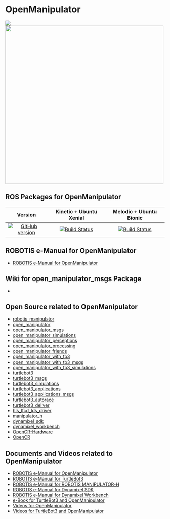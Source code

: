 # OpenManipulator
<img src="https://github.com/ROBOTIS-GIT/emanual/blob/master/assets/images/platform/openmanipulator/OpenManipulator.png">
<img src="https://github.com/ROBOTIS-GIT/emanual/blob/master/assets/images/platform/openmanipulator/OpenManipulator_Chain_Capture.png" width="500">

## ROS Packages for OpenManipulator
|Version|Kinetic + Ubuntu Xenial|Melodic + Ubuntu Bionic|
|:---:|:---:|:---:|
|[![GitHub version](https://badge.fury.io/gh/ROBOTIS-GIT%2Fopen_manipulator_msgs.svg)](https://badge.fury.io/gh/ROBOTIS-GIT%2Fopen_manipulator_msgs)|[![Build Status](https://travis-ci.org/ROBOTIS-GIT/open_manipulator_msgs.svg?branch=kinetic-devel)](https://travis-ci.org/ROBOTIS-GIT/open_manipulator_msgs)|[![Build Status](https://travis-ci.org/ROBOTIS-GIT/open_manipulator_msgs.svg?branch=melodic-devel)](https://travis-ci.org/ROBOTIS-GIT/open_manipulator_msgs)|

## ROBOTIS e-Manual for OpenManipulator
- [ROBOTIS e-Manual for OpenManipulator](http://emanual.robotis.com/docs/en/platform/openmanipulator/)

## Wiki for open_manipulator_msgs Package
- 

## Open Source related to OpenManipulator
- [robotis_manipulator](https://github.com/ROBOTIS-GIT/robotis_manipulator)
- [open_manipulator](https://github.com/ROBOTIS-GIT/open_manipulator)
- [open_manipulator_msgs](https://github.com/ROBOTIS-GIT/open_manipulator_msgs)
- [open_manipulator_simulations](https://github.com/ROBOTIS-GIT/open_manipulator_simulations)
- [open_manipulator_perceptions](https://github.com/ROBOTIS-GIT/open_manipulator_perceptions)
- [open_manipulator_processing](https://github.com/ROBOTIS-GIT/open_manipulator_processing)
- [open_manipulator_friends](https://github.com/ROBOTIS-GIT/open_manipulator_friends)
- [open_manipulator_with_tb3](https://github.com/ROBOTIS-GIT/open_manipulator_with_tb3)
- [open_manipulator_with_tb3_msgs](https://github.com/ROBOTIS-GIT/open_manipulator_with_tb3_msgs)
- [open_manipulator_with_tb3_simulations](https://github.com/ROBOTIS-GIT/open_manipulator_with_tb3_simulations)
- [turtlebot3](https://github.com/ROBOTIS-GIT/turtlebot3)
- [turtlebot3_msgs](https://github.com/ROBOTIS-GIT/turtlebot3_msgs)
- [turtlebot3_simulations](https://github.com/ROBOTIS-GIT/turtlebot3_simulations)
- [turtlebot3_applications](https://github.com/ROBOTIS-GIT/turtlebot3_applications)
- [turtlebot3_applications_msgs](https://github.com/ROBOTIS-GIT/turtlebot3_applications_msgs)
- [turtlebot3_autorace](https://github.com/ROBOTIS-GIT/turtlebot3_autorace)
- [turtlebot3_deliver](https://github.com/ROBOTIS-GIT/turtlebot3_deliver)
- [hls_lfcd_lds_driver](https://github.com/ROBOTIS-GIT/hls_lfcd_lds_driver)
- [manipulator_h](https://github.com/ROBOTIS-GIT/ROBOTIS-MANIPULATOR-H)
- [dynamixel_sdk](https://github.com/ROBOTIS-GIT/DynamixelSDK)
- [dynamixel_workbench](https://github.com/ROBOTIS-GIT/dynamixel-workbench)
- [OpenCR-Hardware](https://github.com/ROBOTIS-GIT/OpenCR-Hardware)
- [OpenCR](https://github.com/ROBOTIS-GIT/OpenCR)

## Documents and Videos related to OpenManipulator
- [ROBOTIS e-Manual for OpenManipulator](http://emanual.robotis.com/docs/en/platform/openmanipulator/)
- [ROBOTIS e-Manual for TurtleBot3](http://turtlebot3.robotis.com/)
- [ROBOTIS e-Manual for ROBOTIS MANIPULATOR-H](http://emanual.robotis.com/docs/en/platform/manipulator_h/introduction/)
- [ROBOTIS e-Manual for Dynamixel SDK](http://emanual.robotis.com/docs/en/software/dynamixel/dynamixel_sdk/overview/)
- [ROBOTIS e-Manual for Dynamixel Workbench](http://emanual.robotis.com/docs/en/software/dynamixel/dynamixel_workbench/)
- [e-Book for TurtleBot3 and OpenManipulator](https://community.robotsource.org/t/download-the-ros-robot-programming-book-for-free/51/)
- [Videos for OpenManipulator](https://www.youtube.com/playlist?list=PLRG6WP3c31_WpEsB6_Rdt3KhiopXQlUkb)
- [Videos for TurtleBot3 and OpenManipulator](https://www.youtube.com/playlist?list=PLRG6WP3c31_XI3wlvHlx2Mp8BYqgqDURU)
